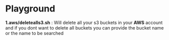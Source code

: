 # Playground

**1.aws/deletealls3.sh** : Will delete all your s3 buckets in your **AWS** account and if you dont want to delete all buckets you can provide the bucket name or the name to be searched
